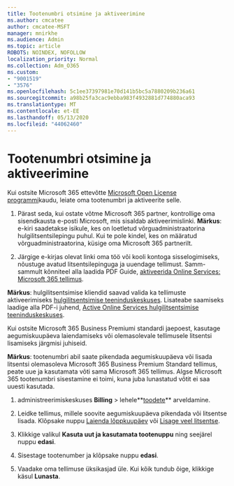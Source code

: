 ```yaml
---
title: Tootenumbri otsimine ja aktiveerimine
ms.author: cmcatee
author: cmcatee-MSFT
manager: mnirkhe
ms.audience: Admin
ms.topic: article
ROBOTS: NOINDEX, NOFOLLOW
localization_priority: Normal
ms.collection: Adm_O365
ms.custom:
- "9001519"
- "3576"
ms.openlocfilehash: 5c1ee37397981e70d141b5bc5a7880209b236a61
ms.sourcegitcommit: a98b25fa3cac9ebba983f4932881d774880aca93
ms.translationtype: MT
ms.contentlocale: et-EE
ms.lasthandoff: 05/13/2020
ms.locfileid: "44062460"
---
```

# <a name="find-and-activate-my-product-key"></a>Tootenumbri otsimine ja aktiveerimine

Kui ostsite Microsoft 365 ettevõtte [Microsoft Open License programmi](https://go.microsoft.com/fwlink/p/?LinkID=613298)kaudu, leiate oma tootenumbri ja aktiveerite selle.

1. Pärast seda, kui ostate võtme Microsoft 365 partner, kontrollige oma sisendkausta e-posti Microsoft, mis sisaldab aktiveerimislinki.  **Märkus**: e-kiri saadetakse isikule, kes on loetletud võrguadministraatorina hulgilitsentsilepingu puhul.  Kui te pole kindel, kes on määratud võrguadministraatorina, küsige oma Microsoft 365 partnerilt.

2. Järgige e-kirjas olevat linki oma töö või kooli kontoga sisselogimiseks, nõustuge avatud litsentsilepinguga ja uuendage tellimust.  Samm-sammult kõnniteel alla laadida PDF Guide, [aktiveerida Online Services: Microsoft 365 tellimus](https://go.microsoft.com/fwlink/p/?LinkId=618100). 

**Märkus**: hulgilitsentsimise kliendid saavad valida ka tellimuste aktiveerimiseks [hulgilitsentsimise teeninduskeskuses](https://go.microsoft.com/fwlink/p/?LinkID=282016).  Lisateabe saamiseks laadige alla PDF-i juhend, [Active Online Services hulgilitsentsimise teeninduskeskuses](https://go.microsoft.com/fwlink/p/?LinkId=618096).

Kui ostsite Microsoft 365 Business Premiumi standardi jaepoest, kasutage aegumiskuupäeva laiendamiseks või olemasolevale tellimusele litsentsi lisamiseks järgmisi juhiseid.

**Märkus**: tootenumbri abil saate pikendada aegumiskuupäeva või lisada litsentsi olemasoleva Microsoft 365 Business Premium Standard tellimus, peate uue ja kasutamata võti sama Microsoft 365 tellimus.  Algse Microsoft 365 tootenumbri sisestamine ei toimi, kuna juba lunastatud võtit ei saa uuesti kasutada.

1. administreerimiskeskuses **Billing**  >  lehele**[toodete](https://go.microsoft.com/fwlink/p/?linkid=842054)** arveldamine.

2. Leidke tellimus, millele soovite aegumiskuupäeva pikendada või litsentse lisada.  Klõpsake nuppu [Laienda lõppkuupäev](https://go.microsoft.com/fwlink/p/?linkid=842054) või [Lisage veel litsentse](https://go.microsoft.com/fwlink/p/?linkid=842054).

3. Klikkige valikul **Kasuta uut ja kasutamata tootenuppu** ning seejärel nuppu **edasi**.

4. Sisestage tootenumber ja klõpsake nuppu **edasi**.

5. Vaadake oma tellimuse üksikasjad üle.  Kui kõik tundub õige, klikkige käsul **Lunasta**.